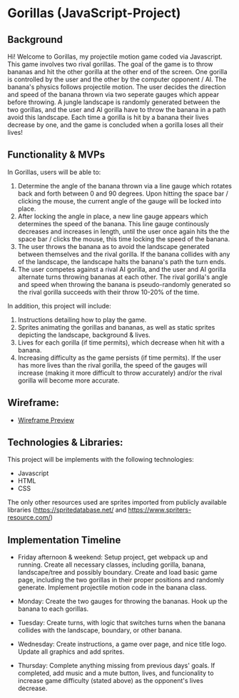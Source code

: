 # Gorillas (JavaScript-Project)

## Background

Hi! Welcome to Gorillas, my projectile motion game coded via Javascript. This game involves two rival gorillas. The goal of the game is to throw bananas and hit the other gorilla at the other end of the screen. One gorilla is controlled by the user and the other by the computer opponent / AI. The banana's physics follows projectile motion. The user decides the direction and speed of the banana thrown via two seperate gauges which appear before throwing. A jungle landscape is randomly generated between the two gorillas, and the user and AI gorilla have to throw the banana in a path avoid this landscape. Each time a gorilla is hit by a banana their lives decrease by one, and the game is concluded when a gorilla loses all their lives!

## Functionality & MVPs

In Gorillas, users will be able to:

1. Determine the angle of the banana thrown via a line gauge which rotates back and forth between 0 and 90 degrees. Upon hitting the space bar / clicking the mouse, the current angle of the gauge will be locked into place.
2. After locking the angle in place, a new line gauge appears which determines the speed of the banana. This line gauge continously decreases and increases in length, until the user once again hits the the space bar / clicks the mouse, this time locking the speed of the banana.
4. The user throws the banana as to avoid the landscape generated between themselves and the rival gorilla. If the banana collides with any of the landscape, the landscape halts the banana's path the turn ends.
5. The user competes against a rival AI gorilla, and the user and AI gorilla alternate turns throwing bananas at each other. The rival gorilla's angle and speed when throwing the banana is pseudo-randomly generated so the rival gorilla succeeds with their throw 10-20% of the time.

In addition, this project will include:

1. Instructions detailing how to play the game.
2. Sprites animating the gorillas and bananas, as well as static sprites depicting the landscape, background & lives.
3. Lives for each gorilla (if time permits), which decrease when hit with a banana.
4. Increasing difficulty as the game persists (if time permits). If the user has more lives than the rival gorilla, the speed of the gauges will increase (making it more difficult to throw accurately) and/or the rival gorilla will become more accurate.

## Wireframe:

- [Wireframe Preview](https://wireframe.cc/pro/pp/89fcc9894600345)

## Technologies & Libraries:

This project will be implements with the following technologies:

- Javascript
- HTML
- CSS

The only other resources used are sprites imported from publicly available libraries (https://spritedatabase.net/ and https://www.spriters-resource.com/)

## Implementation Timeline 

- Friday afternoon & weekend: Setup project, get webpack up and running. Create all necessary classes, including gorilla, banana, landscape/tree and possibly boundary. Create and load basic game page, including the two gorillas in their proper positions and randomly generate. Implement projectile motion code in the banana class. 

- Monday: Create the two gauges for throwing the bananas. Hook up the banana to each gorillas.

- Tuesday: Create turns, with logic that switches turns when the banana collides with the landscape, boundary, or other banana.

- Wednesday: Create instructions, a game over page, and nice title logo. Update all graphics and add sprites.

- Thursday: Complete anything missing from previous days' goals. If completed, add music and a mute button, lives, and funcionality to increase game difficulty (stated above) as the opponent's lives decrease.





